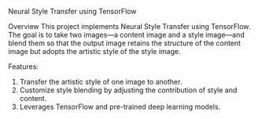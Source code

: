 Neural Style Transfer using TensorFlow

Overview
This project implements Neural Style Transfer using TensorFlow. The goal is to take two images—a content image and a style image—and blend them so that the output image retains the structure of the content image but adopts the artistic style of the style image.

Features:
1. Transfer the artistic style of one image to another.
2. Customize style blending by adjusting the contribution of style and content.
3. Leverages TensorFlow and pre-trained deep learning models.
